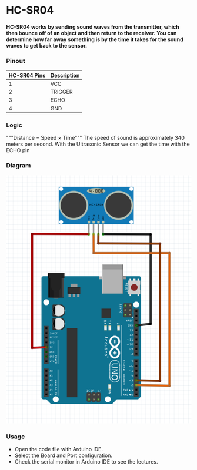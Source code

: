 # HC-SR04

#### HC-SR04 works by sending sound waves from the transmitter, which then bounce off of an object and then return to the receiver.  You can determine how far away something is by the time it takes for the sound waves to get back to the sensor.

### Pinout
| HC-SR04 Pins | Description |
| --- | --- |
| 1 | VCC |
| 2 | TRIGGER |
| 3 | ECHO |
| 4 | GND |

### Logic
"""Distance = Speed × Time"""
The speed of sound is approximately 340 meters per second. With the Ultrasonic Sensor we can get the time with the ECHO pin

### Diagram
<img src="https://github.com/GDS2005/arduino/blob/main/hc-sr04/circuit.jpg" alt="dht22 Image" width="600"/>

### Usage
* Open the code file with Arduino IDE.
* Select the Board and Port configuration.
* Check the serial monitor in Arduino IDE to see the lectures.
